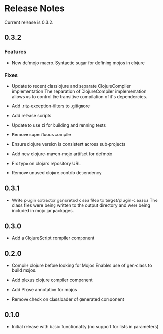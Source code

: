 # Release Notes

Current release is 0.3.2.

## 0.3.2

### Features

- New defmojo macro. Syntactic sugar for defining mojos in clojure

### Fixes

- Update to recent classlojure and separate ClojureCompiler implementation
  The separation of ClojureCompiler implementation allows us to control the
  transitive compilation of it's dependencies.

- Add .ritz-exception-filters to .gitignore

- Add release scripts

- Update to use zi for building and running tests

- Remove superfluous compile

- Ensure clojure version is consistent across sub-projects

- Add new clojure-maven-mojo artifact for defmojo

- Fix typo on clojars repository URL

- Remove unused clojure.contrib dependency

## 0.3.1

- Write plugin extractor generated class files to target/plugin-classes
  The class files were being written to the output directory and were being
  included in mojo jar packages.

## 0.3.0

- Add a ClojureScript compiler component

## 0.2.0

- Compile clojure before looking for Mojos
  Enables use of gen-class to build mojos.

- Add plexus clojure compiler component

- Add Phase annotation for mojos

- Remove check on classloader of generated component


## 0.1.0

- Initial release with basic functionality (no support for lists in parameters)
